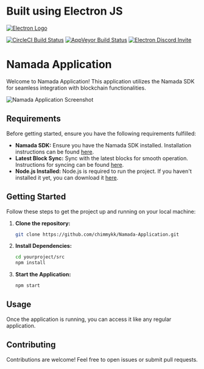 # Built using Electron JS

[![Electron Logo](https://electronjs.org/images/electron-logo.svg)](https://electronjs.org)

[![CircleCI Build Status](https://circleci.com/gh/electron/electron/tree/main.svg?style=shield)](https://circleci.com/gh/electron/electron/tree/main)
[![AppVeyor Build Status](https://ci.appveyor.com/api/projects/status/4lggi9dpjc1qob7k/branch/main?svg=true)](https://ci.appveyor.com/project/electron-bot/electron-ljo26/branch/main)
[![Electron Discord Invite](https://img.shields.io/discord/745037351163527189?color=%237289DA&label=chat&logo=discord&logoColor=white)](https://discord.gg/electronjs)


# Namada Application

Welcome to Namada Application! This application utilizes the Namada SDK for seamless integration with blockchain functionalities.

![Namada Application Screenshot](https://i.ibb.co/mqvP013/your-image-name-here.jpg)

## Requirements

Before getting started, ensure you have the following requirements fulfilled:

- **Namada SDK:** Ensure you have the Namada SDK installed. Installation instructions can be found [here](https://docs.namada.net/integrating-with-namada/sdk).
- **Latest Block Sync:** Sync with the latest blocks for smooth operation. Instructions for syncing can be found [here](https://github.com/anoma/namada/issues/2900#issuecomment-2002000460).
- **Node.js Installed:** Node.js is required to run the project. If you haven't installed it yet, you can download it [here](https://nodejs.org/).

## Getting Started

Follow these steps to get the project up and running on your local machine:

1. **Clone the repository:**
    ```bash
    git clone https://github.com/chimmykk/Namada-Application.git
    ```

2. **Install Dependencies:**
    ```bash
    cd yourproject/src
    npm install
    ```

3. **Start the Application:**
    ```bash
    npm start
    ```

## Usage

Once the application is running, you can access it like any regular application.

## Contributing

Contributions are welcome! Feel free to open issues or submit pull requests.


